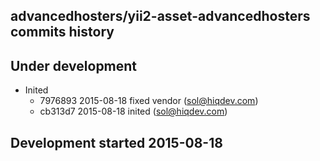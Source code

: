 advancedhosters/yii2-asset-advancedhosters commits history
----------------------------------------------------------

## Under development

- Inited
    - 7976893 2015-08-18 fixed vendor (sol@hiqdev.com)
    - cb313d7 2015-08-18 inited (sol@hiqdev.com)

## Development started 2015-08-18

